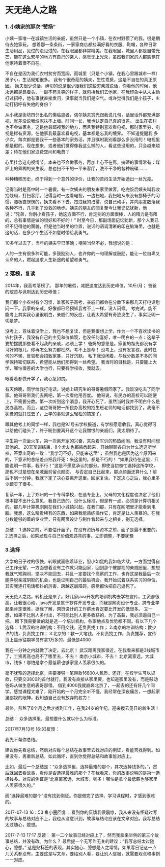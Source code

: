 # 天无绝人之路

### 1. 小姨家的那次“赞扬”


小姨一家唯一在城镇生活的亲戚，虽然只是一个小镇，在农村野惯了的我，很是期待去她家玩， 想着那一条条街，一家家商店都挂满好看的衣服、鞋帽，各种日常生活用品，见过的没见过的，在我眼里都非常精美，在我眼里，城里人都是自带光芒，能在这么繁华的地方有自己的亲人，感觉无上光荣，虽然我们家的人都感觉在他家待着很不自在。

不自在是因为我们农村贫穷而宽阔，而城里（只是个小镇，在我心里跟城市一样）房子小，生活规矩很多。
我有个很奇葩的姨夫，生性乖戾，这是不自在的真正原因。
姨夫很少说话，确切的说是很少跟我们这些穷亲戚说话，你看他的时候，他永远都是昂着头，一副不苟言笑的样子，就包括我们去他家，在我印象中从未主动打过招呼，他有事就直接发问，没事就当我们是空气。或许觉得我们是小孩子，主动打招呼有失他的身份？


从小我是街坊四邻出名的懒癌患者，偶尔姨夫赏光跟我说几句，话里话外都充满鄙视，就差没说我烂泥扶不上墙。时间一长，我也认定自己真的很差。
出生在农村也不会做家务，这是他最鄙视我的地方，而且我特别喜欢看电视，那时家里穷，电视是稀有资源，在他家我最喜欢看电视，基本都是忘我的境界。
不知道提醒我 多少次，每次都是要我干一些基本的家务活，并且嘱咐我别看那么多没用的！电视里都是假的。现在想来，或者他们觉得像我这么懒的人，看这些没用的，只会越来越差；待在他们家浪费空间和电费？

心里挂念这电视情节，本来也不会做家务，再加上心不在焉，搞砸的事情常有：煤炉上的煮糊的夹生饭，总也扫不干的一平米客厅，洗不干净的各种碗碟.......

种种糟糕历史，终于得到一个意外的评价，让我的苦闷生活开始透出一丝光亮。

记得当时是高中时一个暑假，有一次姨夫的朋友来家里做客，吃完饭后姨夫叫我收拾残局，打扫客厅。记得当时一边看电视，一边扫地，我扫地从来没有挪椅子的习惯，腰板直愣愣的，姨夫看不下去，拽过我的扫帚，说自己动手，并向朋友数落我各种不行，几乎到了没救的地步。姨夫的朋友的回复至今让我记忆犹新，他说：“兄弟，你别小看孩子，她这方面不行，肯定别的方面很棒，人的精力是有限的，总有事情是做的很好和不好的！”
时至今日，那副场面记忆犹新，那个人我已经不记得他的面貌，但是他当时坐的位置，说话的语调清晰的印在脑海里，也就是这句话，在多少个生活不如意时带给我勇气。

10多年过去了，当年的姨夫早已落魄；嘲笑当然不必，我想说的是：

人的一生有很多种可能，多鼓励别人，也许你的一句理解或鼓励，能让一位自卑又认命的人，燃起追求人生新途的希望和勇气。



### 2.落榜，复读

2014年，我高考落榜了。
那年的暑假，减肥速度达到历史峰值，10斤/月；
爸爸的挖苦与讽刺达到历史峰值；

我们那个小农村有个习惯，谁家孩子高考，亲戚们都会在分数下来那几天打电话慰问一下。我家的亲戚，好像都已经预知我考不上一样，没人问候。
考完试，能不能考上其实我心里很明白，亲戚们的反应，让我太希望有奇迹发生了，事实证明一切是梦。

没考上，意味着没学上，我也不想复读，但是我很想上学，作为一个不喜欢读书的农村孩子，我没有自己的主见和价值观，也没任何喜好，唯一明白的一点：这辈子要想摆脱那些看不起我的亲戚，必须上学！
爸妈的意思是，家里的祖先都没有学习好的根儿，你再怎么努力都枉然，考不上是命！
没考上，没有发言权。此时任何的不懈、反驳都会招致家暴，只好沉默。
私下我没闲着，与我分数差不多的同学保持密切联系，希望能从他们那得到一丝希望。
我当时的目标是，只要能上大学，哪怕很差的大学也行，只要有学校收，我就去。

眼看着都快开学了，我心急如焚。

有天傍晚，同学给我打电话，说她上研究生的哥哥暑假回家了。我饭没吃去了同学家。他哥哥带我们去网吧，第一次看他用百度。
他哥说，有民办的高校可以随便上，不需要分数。第一次听到这个消息，我开心死了，虽然当时我并不明白什么是民办高校。而且，这位哥哥把一所民办高校的招生班老师的电话都找到了，我毫不犹豫的就打过去了，上学的事就这么轻松的搞定了。

跟其他考上的同学一样，我也是9.1号去学校报道，有学校愿意收我，真心觉得可以给他们磕头了，终于盼到要离开这个让我憎恨的亲戚们，我太期待了。

平生第一次坐火车，第一次离开家的兴奋，夹杂着军训的热热闹闹，我没有时间想其他的。
20天军训结束，8个舍友也都熟悉起来，开始聊聊各自为什么选这所学校，答案出奇的一致：“我学习不好，只能来这里”；
虽然我也是因为这个原因来的，下意识的总结差点把我吓死：来这里的，都是不行的！
“如果我待在这里，只能说明一件事，我不行！”这是不愿意承认的部分。即使当初匆忙选择这所学校，那也不过是想在亲戚面前留点颜面。
与否定自己比起来，那点颜面还算什么！前后不到一分钟，我就下定了决心要离开这里，回家复读。下定决心之后，我心里多少踏实了很多。

复读一年，上了郑州的一个专科学校，在选专业上，父母的文化程度也决定了他们根本提不出什么意见，我自己选的，没什么标准，但是有一点，必须是计算机相关的。那几年计算机刚刚在我们小城镇兴起。在我们那，只有在网吧里才能看到电脑。我想，这么精贵稀有的东西，如果我能熟练操作它，肯定是让人羡慕的。在我分数能够的着的专业里，只有网页设计与制作看起来与之相关，别无选择。

总结：
 1.选择之前，不要估计面子，在没有资历与资本之前，面子是最不重要的。
 2.选择之后，如果发现与自己价值观违背的事，立即调整，不要犹豫

### 3.选择

大学的日子过的很快，转眼就面临着毕业，胆小如鼠的我如临大敌，一方面觉得自己工作无望，一方面想着没有工作就只能回家，回到那个被鄙视的亲戚圈里，想想我就气短胸闷，坚决不能回去，并且一定要找个高薪的工作，也许这是我最后一次能挣脱亲戚阴影的机会，也是证明自己的最后机会。我开始试着联系实习的单位，其实我连打电话都抖的厉害，跨越这层障碍，感觉都快把自己逼死了。

天无绝人之路，转机还是来了。好几家java开发的培训机构去学校宣传，工资都很高，让我很心动，java开发是属于软件开发专业，而我是网页设计专业，跨专业学起来肯定很难，据我了解，网页设计的工作薪水肯定要比开发的低很多。
又一想，如果不比别人多付出，不可能比别人更多收获的，为了高薪，我必须逼自己一把。
眼下我需要做的就是选一个培训机构，各家地点及优势都不同。有以下几个选择：
1.武汉的培训机构：不用交钱，还负责找工作；
2.南京的培训结构：教少许的钱，负责找工作；
3.北京的：教一大笔钱，不负责找工作，负责推荐，宣传页上显示往期学员有拿1万多的，最低是4000

我在一分钟之内就做了决定，去北京！
武汉距离我家很近，在我看来都是3线城市了，工资再高也高不了哪里去，不去！
南京小城市，不去！
北京离家远，大城市，钱多！哪怕是拿个最低薪也够家里人羡慕很久的。

毫不犹豫的选择北京，需要凑够一笔巨款16800人民币。还好，在校学生可以贷款，只要交3800的首付就行，我没有直接从家里要，也知道家里没有，而是鼓动爸妈从做生意的表哥那借。
借到4000我就直奔北京了，一起去的还有好几个同学。感觉课程太难了，刚开始的一个月完全听不懂，我经常在深夜痛苦，一想起家里鄙视的眼神，我知道自己没有放弃的权力！

最终，煎熬了8个月之后才找到工作，在我24岁的年纪，迎来拨云见日的新生活！

总结：
 众多选择里，最想要什么就以什么为标准。


2017年7月13号 16:33反馈：

我先不帮你总结。

建议你先看总结，然后对应每个总结在故事里去找对应的例证，看能否找得到。如果没有，再重新总结，如此循坏，直到你觉得总结和故事能对应上。

比如，最后一个总结是：“众多选择里，选择最难的那个，其次选择钱多的。”，然后就回去看故事，看你是否选择最难的那个？在我看来，你的故事说明的是第一选择钱多。对应的例证是“北京离家远，大城市，钱多！哪怕是拿个最低薪也够家里人羡慕很久的。”

而“选择最难的那个”没有找到例证。你是做完了选择、学习课程时，才感到很难的。

2017-07-13 16：53 鱼小圈回复：
看到你的反馈我很震惊，我从来没有怀疑过写的故事与总结对应不上，我也从没意识到，故事与结论应该在文章对应。我写总结太过随心，臆想。

2017-7-13 17:17 反馈：
第一二个故事已经对应上了，然而我拿来举例的第三个故事总结，并没有改。为什么？
最后提一个无写作无关的建议：“我写总结太过随心，臆想。” 这是贴标签的表现，其实随心、臆想是人之常情。如果写日记这一点儿关系都没有，主要这是写文章，要给别人看，要让别人信服，就需要观点和事例一一对应。
